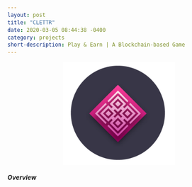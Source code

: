 ```yaml
---
layout: post
title: "CLETTR"
date: 2020-03-05 08:44:38 -0400
category: projects
short-description: Play & Earn | A Blockchain-based Game
---
```


<div>
    <img style="width: 50%;display: block;float: none;margin-left: auto;margin-right: auto;" 
        src="\assets\projpics\proj5.png"/>
</div>

##### Overview
